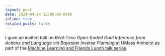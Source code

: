 ```yaml
---
layout: post
date: 2024-04-24 12:00:00-0400
inline: true
related_posts: false
---
```


I gave an invited talk on *Real-Time Open-Ended Goal Inference from Actions and Language via Bayesian Inverse Planning* at UMass Amherst as part of the [Machine Learning and Friends Lunch talk series](https://umass-mlfl.github.io/).